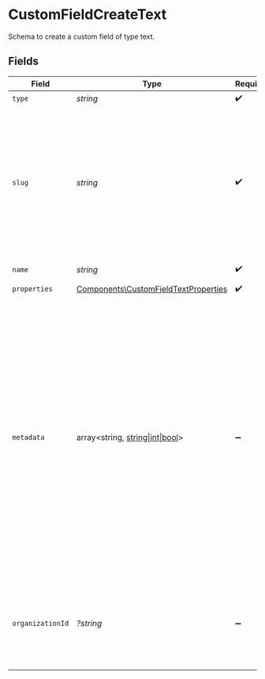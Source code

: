 # CustomFieldCreateText

Schema to create a custom field of type text.


## Fields

| Field                                                                                                                                                                                                                                                                                        | Type                                                                                                                                                                                                                                                                                         | Required                                                                                                                                                                                                                                                                                     | Description                                                                                                                                                                                                                                                                                  | Example                                                                                                                                                                                                                                                                                      |
| -------------------------------------------------------------------------------------------------------------------------------------------------------------------------------------------------------------------------------------------------------------------------------------------- | -------------------------------------------------------------------------------------------------------------------------------------------------------------------------------------------------------------------------------------------------------------------------------------------- | -------------------------------------------------------------------------------------------------------------------------------------------------------------------------------------------------------------------------------------------------------------------------------------------- | -------------------------------------------------------------------------------------------------------------------------------------------------------------------------------------------------------------------------------------------------------------------------------------------- | -------------------------------------------------------------------------------------------------------------------------------------------------------------------------------------------------------------------------------------------------------------------------------------------- |
| `type`                                                                                                                                                                                                                                                                                       | *string*                                                                                                                                                                                                                                                                                     | :heavy_check_mark:                                                                                                                                                                                                                                                                           | N/A                                                                                                                                                                                                                                                                                          |                                                                                                                                                                                                                                                                                              |
| `slug`                                                                                                                                                                                                                                                                                       | *string*                                                                                                                                                                                                                                                                                     | :heavy_check_mark:                                                                                                                                                                                                                                                                           | Identifier of the custom field. It'll be used as key when storing the value. Must be unique across the organization.It can only contain ASCII letters, numbers and hyphens.                                                                                                                  |                                                                                                                                                                                                                                                                                              |
| `name`                                                                                                                                                                                                                                                                                       | *string*                                                                                                                                                                                                                                                                                     | :heavy_check_mark:                                                                                                                                                                                                                                                                           | Name of the custom field.                                                                                                                                                                                                                                                                    |                                                                                                                                                                                                                                                                                              |
| `properties`                                                                                                                                                                                                                                                                                 | [Components\CustomFieldTextProperties](../../Models/Components/CustomFieldTextProperties.md)                                                                                                                                                                                                 | :heavy_check_mark:                                                                                                                                                                                                                                                                           | N/A                                                                                                                                                                                                                                                                                          |                                                                                                                                                                                                                                                                                              |
| `metadata`                                                                                                                                                                                                                                                                                   | array<string, [string\|int\|bool](../../Models/Components/CustomFieldCreateTextMetadata.md)>                                                                                                                                                                                                 | :heavy_minus_sign:                                                                                                                                                                                                                                                                           | Key-value object allowing you to store additional information.<br/><br/>The key must be a string with a maximum length of **40 characters**.<br/>The value must be either:<br/><br/>* A string with a maximum length of **500 characters**<br/>* An integer<br/>* A boolean<br/><br/>You can store up to **50 key-value pairs**. |                                                                                                                                                                                                                                                                                              |
| `organizationId`                                                                                                                                                                                                                                                                             | *?string*                                                                                                                                                                                                                                                                                    | :heavy_minus_sign:                                                                                                                                                                                                                                                                           | The ID of the organization owning the custom field. **Required unless you use an organization token.**                                                                                                                                                                                       | 1dbfc517-0bbf-4301-9ba8-555ca42b9737                                                                                                                                                                                                                                                         |